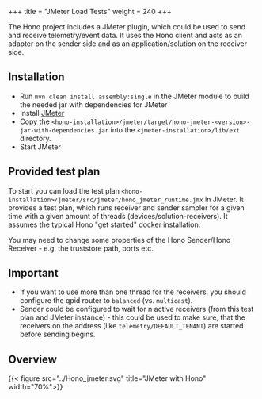 +++
title = "JMeter Load Tests"
weight = 240
+++

The Hono project includes a JMeter plugin, which could be used to send and receive telemetry/event data. It uses the 
Hono client and acts as an adapter on the sender side and as an application/solution on the receiver side.
<!--more-->

## Installation
 
 - Run `mvn clean install assembly:single` in the JMeter module to build the needed jar with dependencies for JMeter
 - Install [JMeter](http://jmeter.apache.org/download_jmeter.cgi)
 - Copy the `<hono-installation>/jmeter/target/hono-jmeter-<version>-jar-with-dependencies.jar` into the  `<jmeter-installation>/lib/ext` directory.
 - Start JMeter

## Provided test plan

To start you can load the test plan `<hono-installation>/jmeter/src/jmeter/hono_jmeter_runtime.jmx` in JMeter. 
It provides a test plan, which runs receiver and sender sampler for a given time with a given amount of 
threads (devices/solution-receivers). It assumes the typical Hono "get started" docker installation. 

You may need to change some properties of the Hono Sender/Hono Receiver - e.g. the truststore path, ports etc.

## Important

 - If you want to use more than one thread for the receivers, you should configure the qpid router to `balanced` 
 (vs. `multicast`).
 - Sender could be configured to wait for n active receivers (from this test plan and JMeter instance) - this could be 
 used to make sure, that the receivers on the address (like `telemetry/DEFAULT_TENANT`) are started before sending begins.

## Overview

{{< figure src="../Hono_jmeter.svg" title="JMeter with Hono" width="70%">}}